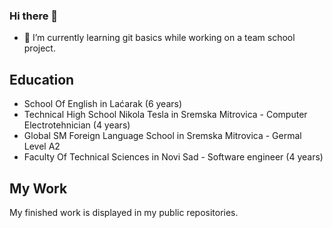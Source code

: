 ### Hi there 👋

- 🌱 I’m currently learning git basics while working on a team school project.

## Education

- School Of English in Laćarak (6 years)
- Technical High School Nikola Tesla in Sremska Mitrovica - Computer Electrotehnician (4 years)
- Global SM Foreign Language School in Sremska Mitrovica - Germal Level A2
- Faculty Of Technical Sciences in Novi Sad - Software engineer  (4 years)

## My Work

My finished work is displayed in my public repositories. 
<!--
**nebojsavuga/nebojsavuga** is a ✨ _special_ ✨ repository because its `README.md` (this file) appears on your GitHub profile.

Here are some ideas to get you started:

- 🔭 I’m currently working on ...
- 🌱 I’m currently learning ...
- 👯 I’m looking to collaborate on ...
- 🤔 I’m looking for help with ...
- 💬 Ask me about ...
- 📫 How to reach me: ...
- 😄 Pronouns: ...
- ⚡ Fun fact: ...
-->
